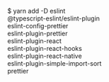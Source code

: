   $ yarn add -D eslint \
@typescript-eslint/eslint-plugin \
eslint-config-prettier \
eslint-plugin-prettier \
eslint-plugin-react \
eslint-plugin-react-hooks \
eslint-plugin-react-native \
eslint-plugin-simple-import-sort \
prettier
